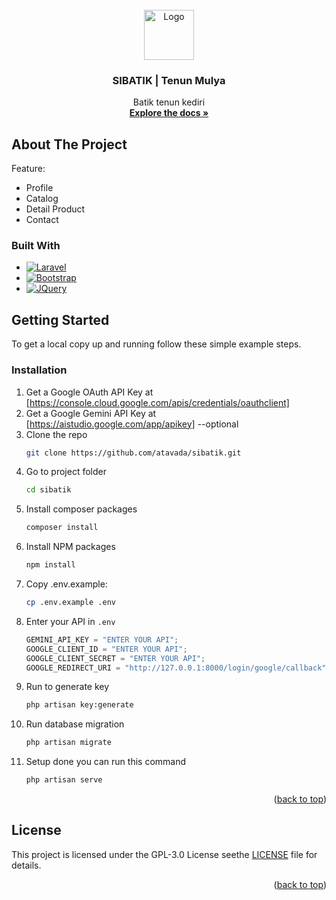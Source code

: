 <!-- PROJECT LOGO -->
<br />
<div align="center">
  <a href="https://github.com/atavada/sibatik">
    <img src="https://github.com/atavada/sibatik/blob/main/public/tenunmulya.png" alt="Logo" width="80" height="80">
  </a>

  <h3 align="center">SIBATIK | Tenun Mulya</h3>

  <p align="center">
    Batik tenun kediri
    <br />
    <a href="https://github.com/atavada/sibatik"><strong>Explore the docs »</strong></a>
    <br />
  </p>
</div>

<!-- ABOUT THE PROJECT -->

## About The Project

Feature:

-   Profile
-   Catalog
-   Detail Product
-   Contact

### Built With

-   [![Laravel][Laravel.com]][Laravel-url]
-   [![Bootstrap][Bootstrap.com]][Bootstrap-url]
-   [![JQuery][JQuery.com]][JQuery-url]

<!-- GETTING STARTED -->

## Getting Started

To get a local copy up and running follow these simple example steps.

### Installation

1. Get a Google OAuth API Key at [https://console.cloud.google.com/apis/credentials/oauthclient]
2. Get a Google Gemini API Key at [https://aistudio.google.com/app/apikey] --optional
3. Clone the repo
    ```sh
    git clone https://github.com/atavada/sibatik.git
    ```
4. Go to project folder
    ```sh
    cd sibatik
    ```
5. Install composer packages
    ```sh
    composer install
    ```
6. Install NPM packages
    ```sh
    npm install
    ```
7. Copy .env.example:
    ```sh
    cp .env.example .env
    ```
8. Enter your API in `.env`
    ```js
    GEMINI_API_KEY = "ENTER YOUR API";
    GOOGLE_CLIENT_ID = "ENTER YOUR API";
    GOOGLE_CLIENT_SECRET = "ENTER YOUR API";
    GOOGLE_REDIRECT_URI = "http://127.0.0.1:8000/login/google/callback";
    ```
9. Run to generate key
    ```sh
    php artisan key:generate
    ```
10. Run database migration
    ```sh
    php artisan migrate
    ```
11. Setup done you can run this command
    ```sh
    php artisan serve
    ```

<p align="right">(<a href="#readme-top">back to top</a>)</p>

<!-- LICENSE -->

## License

This project is licensed under the GPL-3.0 License seethe [LICENSE](LICENSE) file for details.

<p align="right">(<a href="#readme-top">back to top</a>)</p>

<!-- MARKDOWN LINKS & IMAGES -->
<!-- https://www.markdownguide.org/basic-syntax/#reference-style-links -->

[license-shield]: https://img.shields.io/github/license/othneildrew/Best-README-Template.svg?style=for-the-badge
[license-url]: https://github.com/othneildrew/Best-README-Template/blob/master/LICENSE.txt
[linkedin-shield]: https://img.shields.io/badge/-LinkedIn-black.svg?style=for-the-badge&logo=linkedin&colorB=555
[linkedin-url]: https://linkedin.com/in/othneildrew
[Next.js]: https://img.shields.io/badge/next.js-000000?style=for-the-badge&logo=nextdotjs&logoColor=white
[Next-url]: https://nextjs.org/
[React.js]: https://img.shields.io/badge/React-20232A?style=for-the-badge&logo=react&logoColor=61DAFB
[React-url]: https://reactjs.org/
[Vue.js]: https://img.shields.io/badge/Vue.js-35495E?style=for-the-badge&logo=vuedotjs&logoColor=4FC08D
[Vue-url]: https://vuejs.org/
[Angular.io]: https://img.shields.io/badge/Angular-DD0031?style=for-the-badge&logo=angular&logoColor=white
[Angular-url]: https://angular.io/
[Svelte.dev]: https://img.shields.io/badge/Svelte-4A4A55?style=for-the-badge&logo=svelte&logoColor=FF3E00
[Svelte-url]: https://svelte.dev/
[Laravel.com]: https://img.shields.io/badge/Laravel-FF2D20?style=for-the-badge&logo=laravel&logoColor=white
[Laravel-url]: https://laravel.com
[Bootstrap.com]: https://img.shields.io/badge/Bootstrap-563D7C?style=for-the-badge&logo=bootstrap&logoColor=white
[Bootstrap-url]: https://getbootstrap.com
[JQuery.com]: https://img.shields.io/badge/jQuery-0769AD?style=for-the-badge&logo=jquery&logoColor=white
[JQuery-url]: https://jquery.com
